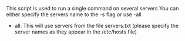 This script is used to run a single command on several servers
You can either specify the servers name to the -s flag or use -all
- all: This will use servers from the file servers.txt (please specify the server names as they appear in the /etc/hosts file)
